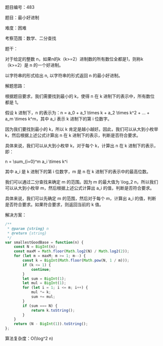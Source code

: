 题目编号：483

题目：最小好进制

难度：困难

考察范围：数学、二分查找

题干：

对于给定的整数 n，如果n的k（k>=2）进制数的所有数位全都是1，则称k（k>=2）是 n 的一个好进制。

以字符串的形式给出 n, 以字符串的形式返回 n 的最小好进制。

解题思路：

根据题目要求，我们需要找到最小的 k，使得 n 在 k 进制下的表示中，所有数位都是 1。

假设 k 进制下，n 的表示为：n = a_0 + a_1 \times k + a_2 \times k^2 + ... + a_m \times k^m，其中 a_i 表示 k 进制下的第 i 位数字。

因为我们要找到最小的 k，所以 k 肯定是越小越好。因此，我们可以从大到小枚举 k，然后根据上述公式计算出 n 在 k 进制下的表示，判断是否符合要求。

具体来说，我们可以从大到小枚举 k，对于每个 k，计算出 n 在 k 进制下的表示，即：

n = \sum_{i=0}^m a_i \times k^i

其中 a_i 是 k 进制下的第 i 位数字，m 是 n 在 k 进制下的表示中的最高位数。

我们可以通过二分查找来确定 m 的范围。因为 m 的最大值为 \log_2 n，所以我们可以从大到小枚举 m，然后根据上述公式计算出 a_i 的值，判断是否符合要求。

具体来说，我们可以先确定 m 的范围，然后对于每个 m，计算出 a_i 的值，判断是否符合要求。如果符合要求，则返回当前的 k 值。

解决方案：

```javascript
/**
 * @param {string} n
 * @return {string}
 */
var smallestGoodBase = function(n) {
    const N = BigInt(n);
    const maxM = Math.floor(Math.log2(N) / Math.log2(2));
    for (let m = maxM; m >= 1; m--) {
        const k = BigInt(Math.floor(Math.pow(N, 1 / m)));
        if (k <= 1) {
            continue;
        }
        let sum = BigInt(1);
        let mul = BigInt(1);
        for (let i = 1; i <= m; i++) {
            mul *= k;
            sum += mul;
        }
        if (sum === N) {
            return k.toString();
        }
    }
    return (N - BigInt(1)).toString();
};
```

算法复杂度：O(\log^2 n)